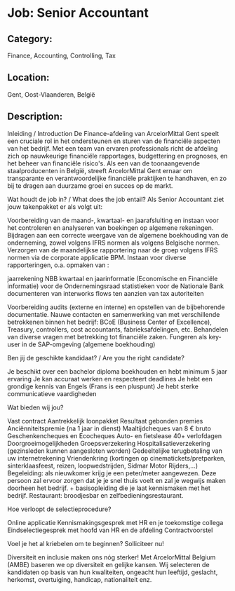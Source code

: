 # Job: Senior Accountant
## Category: 
Finance, Accounting, Controlling, Tax
## Location: 
Gent, Oost-Vlaanderen, België
## Description:





Inleiding / Introduction
De Finance-afdeling van ArcelorMittal Gent speelt een cruciale rol in het ondersteunen en sturen van de financiële aspecten van het bedrijf. Met een team van ervaren professionals richt de afdeling zich op nauwkeurige financiële rapportages, budgettering en prognoses, en het beheer van financiële risico's. Als een van de toonaangevende staalproducenten in België, streeft ArcelorMittal Gent ernaar om transparante en verantwoordelijke financiële praktijken te handhaven, en zo bij te dragen aan duurzame groei en succes op de markt.
 
Wat houdt de job in? / What does the job entail?
Als Senior Accountant ziet jouw takenpakket er als volgt uit:

Voorbereiding van de maand-, kwartaal- en jaarafsluiting en instaan voor het controleren en analyseren van boekingen op algemene rekeningen.
Bijdragen aan een correcte weergave van de algemene boekhouding van de onderneming, zowel volgens IFRS normen als volgens Belgische normen.
Verzorgen van de maandelijkse rapportering naar de groep volgens IFRS normen via de corporate applicatie BPM.
Instaan voor diverse rapporteringen, o.a. opmaken van : 
       
jaarrekening NBB
kwartaal en jaarinformatie (Economische en Financiële informatie) voor de Ondernemingsraad 
statistieken voor de Nationale Bank
documenteren van interworks flows ten aanzien van tax autoriteiten

Voorbereiding audits (externe en interne) en opstellen van de bijbehorende documentatie.
Nauwe contacten en samenwerking van met verschillende betrokkenen binnen het bedrijf: BCoE (Business Center of Excellence), Treasury, controllers, cost accountants, fabrieksafdelingen, etc.
Behandelen van diverse vragen met betrekking tot financiële zaken.
Fungeren als key-user in de SAP-omgeving (algemene boekhouding)

 
Ben jij de geschikte kandidaat? / Are you the right candidate?

Je beschikt over een bachelor diploma boekhouden en hebt minimum 5 jaar ervaring
Je kan accuraat werken en respecteert  deadlines 
Je hebt een grondige kennis van Engels (Frans is een pluspunt)
Je hebt sterke communicatieve vaardigheden

 
Wat bieden wij jou?

Vast contract
Aantrekkelijk loonpakket
Resultaat gebonden premies
Anciënniteitspremie (na 1 jaar in dienst)
Maaltijdcheques van 8 € bruto
Geschenkencheques en Ecocheques
Auto- en fietslease
40+ verlofdagen
Doorgroeimogelijkheden
Groepsverzekering
Hospitalisatieverzekering (gezinsleden kunnen aangesloten worden)
Gedeeltelijke terugbetaling van uw internetrekening
Vriendenkring (kortingen op cinematickets/pretparken, sinterklaasfeest, reizen, loopwedstrijden, Sidmar Motor Rijders,…)
Begeleiding: als nieuwkomer krijg je een peter/meter aangewezen. Deze persoon zal ervoor zorgen dat je je snel thuis voelt en zal je wegwijs maken doorheen het bedrijf. + basisopleiding die je laat kennismaken met het bedrijf.
Restaurant: broodjesbar en zelfbedieningsrestaurant.

 
Hoe verloopt de selectieprocedure?

Online applicatie
Kennismakingsgesprek met HR en je toekomstige collega
Eindselectiegesprek met hoofd van HR en de afdeling
Contractvoorstel

Voel je het al kriebelen om te beginnen? Solliciteer nu!
 
 
Diversiteit en inclusie maken ons nóg sterker! Met ArcelorMittal Belgium (AMBE) baseren we op diversiteit en gelijke kansen. Wij selecteren de kandidaten op basis van hun kwaliteiten, ongeacht hun leeftijd, geslacht, herkomst, overtuiging, handicap, nationaliteit enz.





